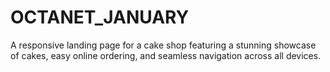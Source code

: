 # OCTANET_JANUARY
A responsive landing page for a cake shop featuring a stunning showcase of cakes, easy online ordering, and seamless navigation across all devices.
